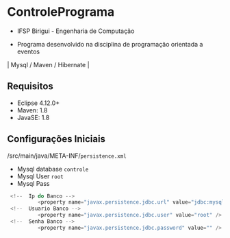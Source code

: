 # ControlePrograma
- IFSP Birigui - Engenharia de Computação 

- Programa desenvolvido na disciplina de programação orientada a eventos 

| Mysql / Maven / Hibernate |


## Requisitos
- Eclipse 4.12.0+
- Maven: 1.8
- JavaSE: 1.8

## Configurações Iniciais
/src/main/java/META-INF/`persistence.xml`

- Mysql database `controle`
- Mysql User `root`
- Mysql Pass ` `

```kotlin
 <!--  Ip do Banco -->
          <property name="javax.persistence.jdbc.url" value="jdbc:mysql://127.0.0.1:3306/controle" />
 <!--  Usuario Banco -->
          <property name="javax.persistence.jdbc.user" value="root" />
 <!--  Senha Banco -->
          <property name="javax.persistence.jdbc.password" value="" />
 
       
```
